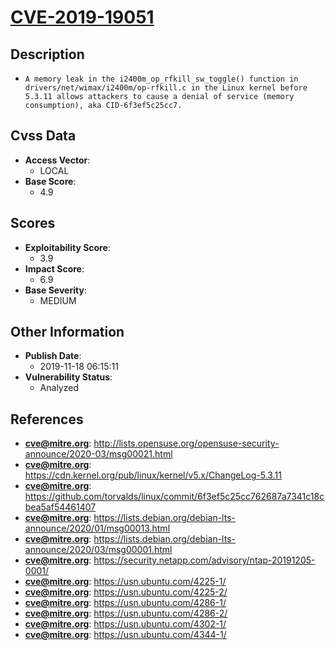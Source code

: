 
# [CVE-2019-19051](https://cve.mitre.org/cgi-bin/cvename.cgi?name=CVE-2019-19051)

## Description

- `A memory leak in the i2400m_op_rfkill_sw_toggle() function in drivers/net/wimax/i2400m/op-rfkill.c in the Linux kernel before 5.3.11 allows attackers to cause a denial of service (memory consumption), aka CID-6f3ef5c25cc7.`

## Cvss Data

- **Access Vector**:
  - LOCAL
- **Base Score**:
  - 4.9

## Scores

- **Exploitability Score**:
  - 3.9
- **Impact Score**:
  - 6.9
- **Base Severity**:
  - MEDIUM

## Other Information

- **Publish Date**:
  - 2019-11-18 06:15:11
- **Vulnerability Status**:
  - Analyzed

## References

- **cve@mitre.org**: http://lists.opensuse.org/opensuse-security-announce/2020-03/msg00021.html
- **cve@mitre.org**: https://cdn.kernel.org/pub/linux/kernel/v5.x/ChangeLog-5.3.11
- **cve@mitre.org**: https://github.com/torvalds/linux/commit/6f3ef5c25cc762687a7341c18cbea5af54461407
- **cve@mitre.org**: https://lists.debian.org/debian-lts-announce/2020/01/msg00013.html
- **cve@mitre.org**: https://lists.debian.org/debian-lts-announce/2020/03/msg00001.html
- **cve@mitre.org**: https://security.netapp.com/advisory/ntap-20191205-0001/
- **cve@mitre.org**: https://usn.ubuntu.com/4225-1/
- **cve@mitre.org**: https://usn.ubuntu.com/4225-2/
- **cve@mitre.org**: https://usn.ubuntu.com/4286-1/
- **cve@mitre.org**: https://usn.ubuntu.com/4286-2/
- **cve@mitre.org**: https://usn.ubuntu.com/4302-1/
- **cve@mitre.org**: https://usn.ubuntu.com/4344-1/
